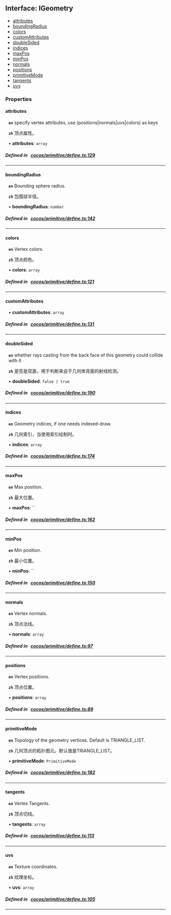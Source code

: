 ## Interface: IGeometry

- [attributes](#attributes)
- [boundingRadius](#boundingRadius)
- [colors](#colors)
- [customAttributes](#customAttributes)
- [doubleSided](#doubleSided)
- [indices](#indices)
- [maxPos](#maxPos)
- [minPos](#minPos)
- [normals](#normals)
- [positions](#positions)
- [primitiveMode](#primitiveMode)
- [tangents](#tangents)
- [uvs](#uvs)

### Properties

#### attributes

<div style="margin-left: 10px;">




**`en`** 
specify vertex attributes, use (positions|normals|uvs|colors) as keys




**`zh`** 
顶点属性。



• **attributes**: ``array``

</div>


##### Defined in &nbsp;   [cocos/primitive/define.ts:129](https://github.com/cocos-creator/engine/blob/c7bf6b8a9/cocos/primitive/define.ts#L129)&nbsp;

___
#### boundingRadius

<div style="margin-left: 10px;">




**`en`** 
Bounding sphere radius.




**`zh`** 
包围球半径。



• **boundingRadius**: ``number``

</div>


##### Defined in &nbsp;   [cocos/primitive/define.ts:142](https://github.com/cocos-creator/engine/blob/c7bf6b8a9/cocos/primitive/define.ts#L142)&nbsp;

___
#### colors

<div style="margin-left: 10px;">




**`en`** 
Vertex colors.




**`zh`** 
顶点颜色。



• **colors**: ``array``

</div>


##### Defined in &nbsp;   [cocos/primitive/define.ts:121](https://github.com/cocos-creator/engine/blob/c7bf6b8a9/cocos/primitive/define.ts#L121)&nbsp;

___
#### customAttributes

<div style="margin-left: 10px;">


• **customAttributes**: ``array``

</div>


##### Defined in &nbsp;   [cocos/primitive/define.ts:131](https://github.com/cocos-creator/engine/blob/c7bf6b8a9/cocos/primitive/define.ts#L131)&nbsp;

___
#### doubleSided

<div style="margin-left: 10px;">




**`en`** 
whether rays casting from the back face of this geometry could collide with it




**`zh`** 
是否是双面，用于判断来自于几何体背面的射线检测。



• **doubleSided**: ``false | true``

</div>


##### Defined in &nbsp;   [cocos/primitive/define.ts:190](https://github.com/cocos-creator/engine/blob/c7bf6b8a9/cocos/primitive/define.ts#L190)&nbsp;

___
#### indices

<div style="margin-left: 10px;">




**`en`** 
Geometry indices, if one needs indexed-draw.




**`zh`** 
几何索引，当使用索引绘制时。



• **indices**: ``array``

</div>


##### Defined in &nbsp;   [cocos/primitive/define.ts:174](https://github.com/cocos-creator/engine/blob/c7bf6b8a9/cocos/primitive/define.ts#L174)&nbsp;

___
#### maxPos

<div style="margin-left: 10px;">




**`en`** 
Max position.




**`zh`** 
最大位置。



• **maxPos**: ``

</div>


##### Defined in &nbsp;   [cocos/primitive/define.ts:162](https://github.com/cocos-creator/engine/blob/c7bf6b8a9/cocos/primitive/define.ts#L162)&nbsp;

___
#### minPos

<div style="margin-left: 10px;">




**`en`** 
Min position.




**`zh`** 
最小位置。



• **minPos**: ``

</div>


##### Defined in &nbsp;   [cocos/primitive/define.ts:150](https://github.com/cocos-creator/engine/blob/c7bf6b8a9/cocos/primitive/define.ts#L150)&nbsp;

___
#### normals

<div style="margin-left: 10px;">




**`en`** 
Vertex normals.




**`zh`** 
顶点法线。



• **normals**: ``array``

</div>


##### Defined in &nbsp;   [cocos/primitive/define.ts:97](https://github.com/cocos-creator/engine/blob/c7bf6b8a9/cocos/primitive/define.ts#L97)&nbsp;

___
#### positions

<div style="margin-left: 10px;">




**`en`** 
Vertex positions.




**`zh`** 
顶点位置。



• **positions**: ``array``

</div>


##### Defined in &nbsp;   [cocos/primitive/define.ts:89](https://github.com/cocos-creator/engine/blob/c7bf6b8a9/cocos/primitive/define.ts#L89)&nbsp;

___
#### primitiveMode

<div style="margin-left: 10px;">




**`en`** 
Topology of the geometry vertices. Default is TRIANGLE_LIST.




**`zh`** 
几何顶点的拓扑图元。默认值是TRIANGLE_LIST。



• **primitiveMode**: ``PrimitiveMode``

</div>


##### Defined in &nbsp;   [cocos/primitive/define.ts:182](https://github.com/cocos-creator/engine/blob/c7bf6b8a9/cocos/primitive/define.ts#L182)&nbsp;

___
#### tangents

<div style="margin-left: 10px;">




**`en`** 
Vertex Tangents.




**`zh`** 
顶点切线。



• **tangents**: ``array``

</div>


##### Defined in &nbsp;   [cocos/primitive/define.ts:113](https://github.com/cocos-creator/engine/blob/c7bf6b8a9/cocos/primitive/define.ts#L113)&nbsp;

___
#### uvs

<div style="margin-left: 10px;">




**`en`** 
Texture coordinates.




**`zh`** 
纹理坐标。



• **uvs**: ``array``

</div>


##### Defined in &nbsp;   [cocos/primitive/define.ts:105](https://github.com/cocos-creator/engine/blob/c7bf6b8a9/cocos/primitive/define.ts#L105)&nbsp;

___
